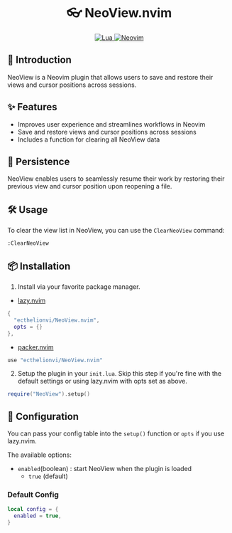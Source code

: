 <h1 align="center">
👓 NeoView.nvim
</h1>

<p align="center">
  <a href="http://www.lua.org">
    <img
      alt="Lua"
      src="https://img.shields.io/badge/Lua-blue.svg?style=for-the-badge&logo=lua"
    />
  </a>
  <a href="https://neovim.io/">
    <img
      alt="Neovim"
      src="https://img.shields.io/badge/NeoVim-%2357A143.svg?&style=for-the-badge&logo=neovim&logoColor=white"
    />
  </a>
</p>

## 📢 Introduction

NeoView is a Neovim plugin that allows users to save and restore their views and cursor positions across sessions.

## ✨ Features

- Improves user experience and streamlines workflows in Neovim
- Save and restore views and cursor positions across sessions
- Includes a function for clearing all NeoView data

## 💾 Persistence

NeoView enables users to seamlessly resume their work by restoring their previous view and cursor position upon reopening a file.

## 🛠️ Usage

To clear the view list in NeoView, you can use the `ClearNeoView` command:

```vim
:ClearNeoView
```

## 📦 Installation

1. Install via your favorite package manager.

- [lazy.nvim](https://github.com/folke/lazy.nvim)
```Lua
{
  "ecthelionvi/NeoView.nvim",
  opts = {}
},
```

- [packer.nvim](https://github.com/wbthomason/packer.nvim)
```Lua
use "ecthelionvi/NeoView.nvim"
```

2. Setup the plugin in your `init.lua`. Skip this step if you're fine with the default settings or using lazy.nvim with opts set as above.
```Lua
require("NeoView").setup()
```

## 🔧 Configuration

You can pass your config table into the `setup()` function or `opts` if you use lazy.nvim.

The available options:

- `enabled`(boolean) : start NeoView when the plugin is loaded   
  - `true` (default)

### Default Config

```Lua
local config = {
  enabled = true,
}
```
